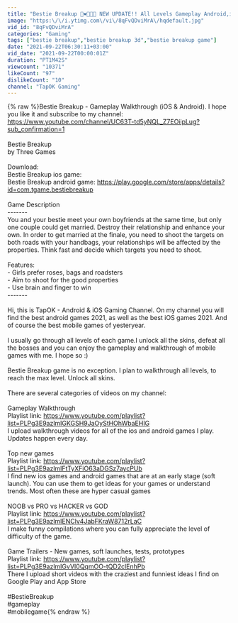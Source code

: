 ```yaml
---
title: "Bestie Breakup 👩‍❤️‍👨👰🤵 NEW UPDATE!! All Levels Gameplay Android,ios"
image: "https:\/\/i.ytimg.com\/vi\/8qFvQDviMrA\/hqdefault.jpg"
vid_id: "8qFvQDviMrA"
categories: "Gaming"
tags: ["bestie breakup","bestie breakup 3d","bestie breakup game"]
date: "2021-09-22T06:30:11+03:00"
vid_date: "2021-09-22T00:00:01Z"
duration: "PT1M42S"
viewcount: "10371"
likeCount: "97"
dislikeCount: "10"
channel: "TapOK Gaming"
---
```

{% raw %}Bestie Breakup - Gameplay Walkthrough (iOS &amp; Android). I hope you like it and subscribe to my channel: <a rel="nofollow" target="blank" href="https://www.youtube.com/channel/UC63T-td5yNQL_Z7EOiipLug?sub_confirmation=1">https://www.youtube.com/channel/UC63T-td5yNQL_Z7EOiipLug?sub_confirmation=1</a><br /><br />Bestie Breakup<br />by Three Games<br /><br />Download:<br />Bestie Breakup ios game: <br />Bestie Breakup android game: <a rel="nofollow" target="blank" href="https://play.google.com/store/apps/details?id=com.tgame.bestiebreakup">https://play.google.com/store/apps/details?id=com.tgame.bestiebreakup</a><br /><br />Game Description<br />-------<br />You and your bestie meet your own boyfriends at the same time, but only one couple could get married. Destroy their relationship and enhance your own. In order to get married at the finale, you need to shoot the targets on both roads with your handbags, your relationships will be affected by the properties. Think fast and decide which targets you need to shoot.<br /><br />Features:<br />- Girls prefer roses, bags and roadsters<br />- Aim to shoot for the good properties<br />- Use brain and finger to win<br />-------<br /><br />Hi, this is TapOK - Android &amp; iOS Gaming Channel. On my channel you will find the best android games 2021, as well as the best iOS games 2021. And of course the best mobile games of yesteryear. <br /><br />I usually go through all levels of each game.I unlock all the skins, defeat all the bosses and you can enjoy the gameplay and walkthrough of mobile games with me.  I hope so :)<br /><br />Bestie Breakup game is no exception. I plan to walkthrough all levels, to reach the max level. Unlock all skins.<br /><br />There are several categories of videos on my channel:<br /><br />Gameplay Walkthrough<br />Playlist link: <a rel="nofollow" target="blank" href="https://www.youtube.com/playlist?list=PLPg3E9azlmIGKGSH9JaOyStHOhWbaEHIG">https://www.youtube.com/playlist?list=PLPg3E9azlmIGKGSH9JaOyStHOhWbaEHIG</a><br />I upload walkthrough videos for all of the ios and android games I play. Updates happen every day. <br /><br />Top new games<br />Playlist link: <a rel="nofollow" target="blank" href="https://www.youtube.com/playlist?list=PLPg3E9azlmIFtTyXFiO63aDGSz7aycPUb">https://www.youtube.com/playlist?list=PLPg3E9azlmIFtTyXFiO63aDGSz7aycPUb</a><br />I find new ios games and android games that are at an early stage (soft launch). You can use them to get ideas for your games or understand trends. Most often these are hyper casual games<br /><br />NOOB vs PRO vs HACKER vs GOD<br />Playlist link: <a rel="nofollow" target="blank" href="https://www.youtube.com/playlist?list=PLPg3E9azlmIENClv4JabFKraW8712rLaC">https://www.youtube.com/playlist?list=PLPg3E9azlmIENClv4JabFKraW8712rLaC</a><br />I make funny compilations where you can fully appreciate the level of difficulty of the game.<br /><br />Game Trailers - New games, soft launches, tests, prototypes<br />Playlist link: <a rel="nofollow" target="blank" href="https://www.youtube.com/playlist?list=PLPg3E9azlmIGvVI0QqmOO-tQD2clEnhPb">https://www.youtube.com/playlist?list=PLPg3E9azlmIGvVI0QqmOO-tQD2clEnhPb</a><br />There I upload short videos with the craziest and funniest ideas I find on Google Play and App Store<br /><br />#BestieBreakup<br />#gameplay​<br />#mobilegame{% endraw %}
